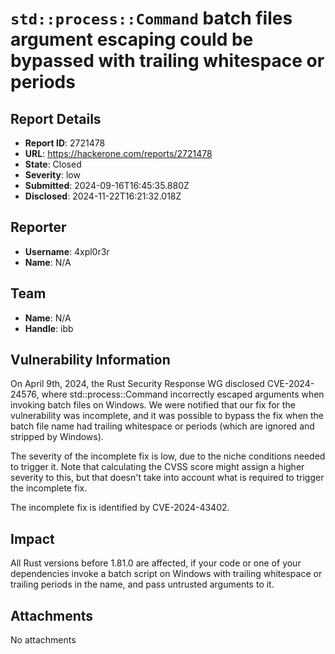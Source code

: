 # `std::process::Command` batch files argument escaping could be bypassed with trailing whitespace or periods

## Report Details
- **Report ID**: 2721478
- **URL**: https://hackerone.com/reports/2721478
- **State**: Closed
- **Severity**: low
- **Submitted**: 2024-09-16T16:45:35.880Z
- **Disclosed**: 2024-11-22T16:21:32.018Z

## Reporter
- **Username**: 4xpl0r3r
- **Name**: N/A

## Team
- **Name**: N/A
- **Handle**: ibb

## Vulnerability Information
On April 9th, 2024, the Rust Security Response WG disclosed CVE-2024-24576, where std::process::Command incorrectly escaped arguments when invoking batch files on Windows. We were notified that our fix for the vulnerability was incomplete, and it was possible to bypass the fix when the batch file name had trailing whitespace or periods (which are ignored and stripped by Windows).

The severity of the incomplete fix is low, due to the niche conditions needed to trigger it. Note that calculating the CVSS score might assign a higher severity to this, but that doesn't take into account what is required to trigger the incomplete fix.

The incomplete fix is identified by CVE-2024-43402.

## Impact

All Rust versions before 1.81.0 are affected, if your code or one of your dependencies invoke a batch script on Windows with trailing whitespace or trailing periods in the name, and pass untrusted arguments to it.

## Attachments
No attachments
